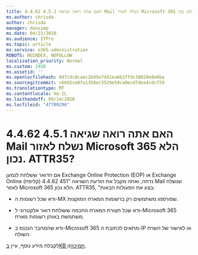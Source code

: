 ```yaml
---
title: האם אתה רואה שגיאה 4.5.1 4.4.62 Mail נשלח לאזור Microsoft 365 הלא נכון. ATTR35?
ms.author: chrisda
author: chrisda
manager: dansimp
ms.date: 04/21/2020
ms.audience: ITPro
ms.topic: article
ms.service: o365-administration
ROBOTS: NOINDEX, NOFOLLOW
localization_priority: Normal
ms.custom: 1938
ms.assetid: ''
ms.openlocfilehash: 8d7cdc0caec2bd5e7dd1ea662ffdc38020e8e6ba
ms.sourcegitcommit: c6692ce0fa1358ec3529e59ca0ecdfdea4cdc759
ms.translationtype: MT
ms.contentlocale: he-IL
ms.lasthandoff: 09/14/2020
ms.locfileid: "47709296"
---
```

# <a name="are-you-seeing-error-451-4462-mail-sent-to-the-wrong-microsoft-365-region-attr35"></a>האם אתה רואה שגיאה 4.5.1 4.4.62 Mail נשלח לאזור Microsoft 365 הלא נכון. ATTR35?

אם הדואר ששלחת לנמען Exchange Online Protection (EOP) או Exchange Online (קליפת) נדחה, ואתה מקבל את הודעת השגיאה "451 4.4.62 Mail שנשלח לאזור Microsoft 365 הלא נכון. ATTR35, "בצע את הפעולות הבאות:

- ודא שכל רשומות ה-MX שפורסמו משתמשים רק ברשומות המארח המוקצות.

- ודא שכל תצורת המארח החכמה ששולחת דואר אלקטרוני ל-Microsoft 365 משתמשת באותן רשומות מארח.

- ודא שהמחבר הנכנס ב-Microsoft 365 מתאים לכתובת ה-IP או לאישור של השרת השולח.

לקבלת מידע נוסף, עיין [בKB תמיכה](https://support.microsoft.com/help/4057301/attr35-response-code-when-mail-is-sent-to-eop-exo)זו.
